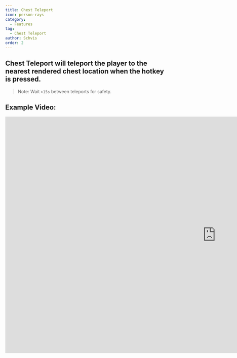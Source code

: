 ```yaml
---
title: Chest Teleport
icon: person-rays
category:
  - Features
tag:
  - Chest Teleport
author: Schvis
order: 2
---
```


## Chest Teleport will teleport the player to the nearest rendered chest location when the hotkey is pressed.

> Note: Wait `>15s` between teleports for safety.

## Example Video:

<div class="iframe-container"><iframe width="1328" height="747" src="https://www.youtube.com/embed/j2Yu31J7Yh4?list=PL5eI1Tb64p56g27qfYk7VuFTz4FK6YrKa" title="Korepi - Oculi/ChestTeleport" frameborder="0" allow="accelerometer; autoplay; clipboard-write; encrypted-media; gyroscope; picture-in-picture; web-share" referrerpolicy="strict-origin-when-cross-origin" allowfullscreen></iframe></div>